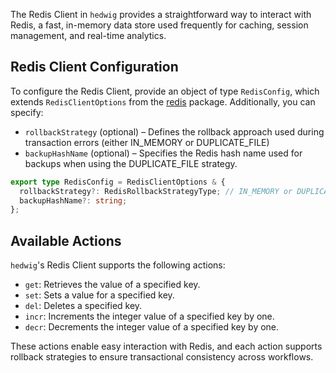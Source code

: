 The Redis Client in `hedwig` provides a straightforward way to interact with Redis, a fast, in-memory data store used frequently for caching, session management, and real-time analytics.

## Redis Client Configuration
To configure the Redis Client, provide an object of type `RedisConfig`, which extends `RedisClientOptions` from the [redis](https://www.npmjs.com/package/redis) package. Additionally, you can specify:

* `rollbackStrategy` (optional) – Defines the rollback approach used during transaction errors (either IN_MEMORY or DUPLICATE_FILE)
* `backupHashName` (optional) – Specifies the Redis hash name used for backups when using the DUPLICATE_FILE strategy.

```typescript
export type RedisConfig = RedisClientOptions & {
  rollbackStrategy?: RedisRollbackStrategyType; // IN_MEMORY or DUPLICATE_FILE
  backupHashName?: string;
};
```

## Available Actions
`hedwig`'s Redis Client supports the following actions:

* `get`: Retrieves the value of a specified key.
* `set`: Sets a value for a specified key.
* `del`: Deletes a specified key.
* `incr`: Increments the integer value of a specified key by one.
* `decr`: Decrements the integer value of a specified key by one.

These actions enable easy interaction with Redis, and each action supports rollback strategies to ensure transactional consistency across workflows.